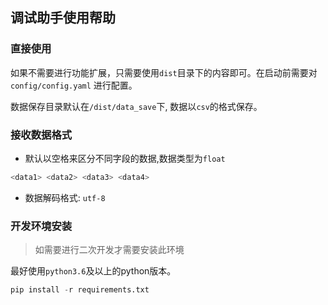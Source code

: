 ## 调试助手使用帮助

### 直接使用

如果不需要进行功能扩展，只需要使用`dist`目录下的内容即可。在启动前需要对`config/config.yaml` 进行配置。

数据保存目录默认在`/dist/data_save`下, 数据以`csv`的格式保存。

### 接收数据格式

+ 默认以空格来区分不同字段的数据,数据类型为`float`

```python
<data1> <data2> <data3> <data4>
```
+ 数据解码格式: `utf-8`

### 开发环境安装
> 如需要进行二次开发才需要安装此环境

最好使用`python3.6`及以上的python版本。

```python
pip install -r requirements.txt
```